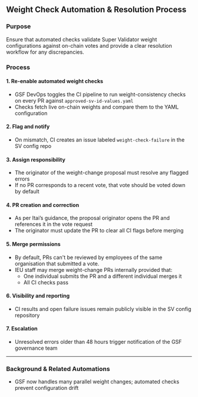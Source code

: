 ## Weight Check Automation & Resolution Process

### Purpose

Ensure that automated checks validate Super Validator weight configurations against on-chain votes and provide a clear resolution workflow for any discrepancies.

### Process

#### 1. Re-enable automated weight checks  
- GSF DevOps toggles the CI pipeline to run weight-consistency checks on every PR against `approved-sv-id-values.yaml`  
- Checks fetch live on-chain weights and compare them to the YAML configuration

#### 2. Flag and notify  
- On mismatch, CI creates an issue labeled `weight-check-failure` in the SV config repo  

#### 3. Assign responsibility  
- The originator of the weight-change proposal must resolve any flagged errors  
- If no PR corresponds to a recent vote, that vote should be voted down by default

#### 4. PR creation and correction  
- As per Itai’s guidance, the proposal originator opens the PR and references it in the vote request  
- The originator must update the PR to clear all CI flags before merging

#### 5. Merge permissions  
- By default, PRs can't be reviewed by employees of the same organisation that submitted a vote.
- IEU staff may merge weight-change PRs internally provided that:  
  - One individual submits the PR and a different individual merges it  
  - All CI checks pass

#### 6. Visibility and reporting  
- CI results and open failure issues remain publicly visible in the SV config repository  

#### 7. Escalation  
- Unresolved errors older than 48 hours trigger notification of the GSF governance team  

---

### Background & Related Automations

- GSF now handles many parallel weight changes; automated checks prevent configuration drift  

